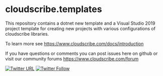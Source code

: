 # cloudscribe.templates

This repository contains a dotnet new template and a Visual Studio 2019 project template for creating new projects with various configurations of cloudscribe libraries.

To learn more see https://www.cloudscribe.com/docs/introduction

If you have questions or comments you can post issues here on github or visit our community forums https://www.cloudscribe.com/forum

[![Twitter URL](https://img.shields.io/twitter/url/http/shields.io.svg?style=social)](https://twitter.com/cloudscribeweb) [![Twitter Follow](https://img.shields.io/twitter/follow/cloudscribeweb.svg?style=social&label=Follow)](https://twitter.com/cloudscribeweb)

